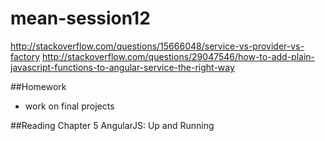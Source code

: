 # mean-session12

http://stackoverflow.com/questions/15666048/service-vs-provider-vs-factory
http://stackoverflow.com/questions/29047546/how-to-add-plain-javascript-functions-to-angular-service-the-right-way

##Homework
* work on final projects

##Reading
Chapter 5 AngularJS: Up and Running 
